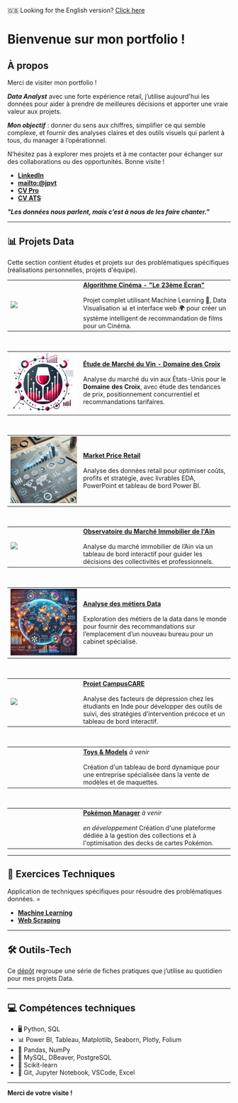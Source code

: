 🇬🇧 Looking for the English version? [Click here](https://github.com/jpvt-data/Portfolio/blob/english-version/README.md)


# Bienvenue sur mon portfolio !

## À propos
Merci de visiter mon portfolio !

***Data Analyst*** avec une forte expérience retail, j’utilise aujourd'hui les données pour aider à prendre de meilleures décisions et apporter une vraie valeur aux projets.

***Mon objectif*** : donner du sens aux chiffres, simplifier ce qui semble complexe, et fournir des analyses claires et des outils visuels qui parlent à tous, du manager à l’opérationnel.

N’hésitez pas à explorer mes projets et à me contacter pour échanger sur des collaborations ou des opportunités. Bonne visite !

- **[LinkedIn](https://www.linkedin.com/in/jpvt33)** 
- **[mailto:@jpvt](mailto:jpvt@outlook.fr)**
- **[CV Pro](https://github.com/jpvt-data/Portfolio/tree/main/donnees/cv/CV%20-%20JP%20Van%20Tongeren%20-%200220252.pdf)**
- **[CV ATS](https://github.com/jpvt-data/Portfolio/tree/main/donnees/cv/CV%20-%20JP%20Van%20Tongeren%20-%20022025.pdf)**

***"Les données nous parlent, mais c’est à nous de les faire chanter."***

---

## 📊 Projets Data
Cette section contient études et projets sur des problématiques spécifiques (réalisations personnelles, projets d'équipe).  

<table>
  <tr>
    <td width="150">
    <img src="https://github.com/jpvt-data/AlgoCinema/blob/main/donnees/images/IMG_0259.JPG" width="150">
    </td>
    <td>
      <strong><a href="https://github.com/jpvt-data/AlgoCinema/blob/main/README.md">Algorithme Cinéma - "Le 23ème Écran"</a></strong><br><br>
      Projet complet utilisant Machine Learning 🤖, Data Visualisation 📊 et interface web 🌍 pour créer un système intelligent de recommandation de films pour un Cinéma.<br>
    </td>
  </tr>
</table>
<br>
<table>
  <tr>
    <td width="150">
    <img src="https://github.com/jpvt-data/Etude-Prix-Vin-USA/blob/main/data/eda_vin.png" width="150">
    </td>
    <td>
      <strong><a href="https://github.com/jpvt-data/Etude-Prix-Vin-USA/blob/main/README.md">Étude de Marché du Vin - Domaine des Croix</a></strong><br><br>
      Analyse du marché du vin aux États-Unis pour le <strong>Domaine des Croix</strong>, avec étude des tendances de prix, positionnement concurrentiel et recommandations tarifaires.<br>
    </td>
  </tr>
</table>
<br>
<table>
  <tr>
    <td width="150">
      <img src="https://github.com/jpvt-data/Market-Price-Retail/blob/main/images/Intro%20Business%20Case.png" width="150">
    </td>
    <td>
      <strong><a href="https://github.com/jpvt-data/Market-Price-Retail/tree/main">Market Price Retail</a></strong><br><br>
      Analyse des données retail pour optimiser coûts, profits et stratégie, avec livrables EDA, PowerPoint et tableau de bord Power BI.<br>
  </tr>
</table>
<br>
<table>
  <tr>
    <td width="150">
      <img src="./donnees/mise_en_pratique/marché-immobilier-ddt-ain/ressources/ddt_logo.jpg" width="150">
    </td>
    <td>
      <strong><a href="./donnees/mise_en_pratique/marché-immobilier-ddt-ain/README.md">Observatoire du Marché Immobilier de l'Ain</a></strong><br><br>
      Analyse du marché immobilier de l’Ain via un tableau de bord interactif pour guider les décisions des collectivités et professionnels.<br>
    </td>
  </tr>
</table>
<br>
<table>
  <tr>
    <td width="150">
      <img src="./donnees/mise_en_pratique/business_case/Business-Case-Salaire-Metiers-Data_files/datajob.PNG" width="150">
    </td>
    <td>
      <strong><a href="./donnees/mise_en_pratique/business_case/Business-Case-Salaire-Metiers-Data.md">Analyse des métiers Data</a></strong><br><br>
      Exploration des métiers de la data dans le monde pour fournir des recommandations sur l’emplacement d’un nouveau bureau pour un cabinet spécialisé.<br>
    </td>
  </tr>
</table>
<br>
<table>
  <tr>
    <td width="150">
      <img src="https://github.com/jpvt-data/CampusCARE/blob/main/images/CampusCare.png" width="150">
    </td>
    <td>
      <strong><a href="https://github.com/jpvt-data/CampusCARE/blob/main/README.md">Projet CampusCARE</a></strong><br><br>
      Analyse des facteurs de dépression chez les étudiants en Inde pour développer des outils de suivi, des stratégies d’intervention précoce et un tableau de bord interactif.<br>
    </td>
  </tr>
</table>
<br>
<table>
  <tr>
    <td width="150">
    </td>
    <td>
      <strong><a href="#">Toys & Models</a></strong> <em>à venir</em><br><br>
      Création d'un tableau de bord dynamique pour une entreprise spécialisée dans la vente de modèles et de maquettes.<br>
    </td>
  </tr>
</table>
<br>
<table>
  <tr>
    <td width="150">
    </td>
    <td>
      <strong><a href="https://github.com/jpvt-data/Pokemon-Manager/blob/main/README.md">Pokémon Manager</a></strong> <em>à venir</em><br><br>
      <em>en développement</em> Création d'une plateforme dédiée à la gestion des collections et à l'optimisation des decks de cartes Pokémon.<br>
    </td>
  </tr>
</table>

---

## 🧩 Exercices Techniques
Application de techniques spécifiques pour résoudre des problématiques données.  =

- [**Machine Learning**](./donnees/mise_en_pratique/machine_learning/machine_learning.md)
- [**Web Scraping**](./donnees/mise_en_pratique/web_scraping/web_scraping.md)

---

## **🛠️ Outils-Tech**
Ce [dépôt](https://github.com/jpvt-data/Outils-Tech/blob/main/README.md) regroupe une série de fiches pratiques que j’utilise au quotidien pour mes projets Data.

---

## 💻 Compétences techniques
  
- 🖥️ Python, SQL  
- 📊 Power BI, Tableau, Matplotlib, Seaborn, Plotly, Folium 
- 🔄 Pandas, NumPy  
- 💾 MySQL, DBeaver, PostgreSQL
- 🤖 Scikit-learn
- 🔧 Git, Jupyter Notebook, VSCode, Excel

---

**Merci de votre visite !**
